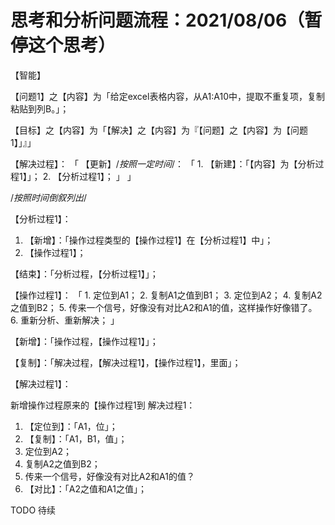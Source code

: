 # 思考和分析问题流程：2021/08/06（暂停这个思考）

<category>【智能】</category>

【问题1】之【内容】为「给定excel表格内容，从A1:A10中，提取不重复项，复制粘贴到列B。」；

【目标】之【内容】为「【解决】之【内容】为『【问题】之【内容】为【问题1】」』」

【解决过程】：
「
【更新】/*按照一定时间*/：
「
        1. 【新建】：「【内容】为【分析过程1】」；
        2. 【分析过程1】；
」
」

/*按照时间倒叙列出*/


【分析过程1】：

1. 【新增】：「操作过程类型的【操作过程1】在【分析过程1】中」；
2. 【操作过程1】；

【结束】：「分析过程，【分析过程1】」；



【操作过程1】：
「
    1. 定位到A1；
    2. 复制A1之值到B1；
    3. 定位到A2；
    4. 复制A2之值到B2；
    5. 传来一个信号，好像没有对比A2和A1的值，这样操作好像错了。
    6. 重新分析、重新解决；
」

【新增】：「操作过程，【操作过程1】」；

【复制】：「解决过程，【解决过程1】，【操作过程1】，里面」；

【解决过程1】：


新增操作过程原来的【操作过程1到
解决过程1：
1. 【定位到】：「A1，位」；
2. 【复制】：「A1，B1，值」；
3. 定位到A2；
4. 复制A2之值到B2；
5. 传来一个信号，好像没有对比A2和A1的值？
6. 【对比】：「A2之值和A1之值」；

TODO 待续
